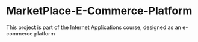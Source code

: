 # MarketPlace-E-Commerce-Platform
This project is part of the Internet Applications course, designed as an e-commerce platform
